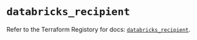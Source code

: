 # `databricks_recipient`

Refer to the Terraform Registory for docs: [`databricks_recipient`](https://registry.terraform.io/providers/databricks/databricks/1.18.0/docs/resources/recipient).
